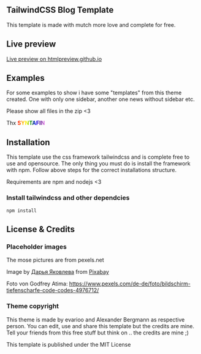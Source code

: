 ## TailwindCSS Blog Template

This template is made with mutch more love and complete for free.

## Live preview

<a href="https://htmlpreview.github.io/?https://raw.githubusercontent.com/evarioooo/tailwind-blog-template/main/index.html">Live preview on htmlpreview.github.io</a>

## Examples

For some examples to show i have some "templates" from this theme created. One with only one sidebar, another one news without sidebar etc.

Please show all files in the zip <3

Thx <a style="font-weight:bold; background-image: linear-gradient(to left, violet, indigo, blue, green, yellow, orange, red); -webkit-background-clip: text; -webkit-text-fill-color: transparent;" href="https://github.com/syntafin/">SYNTAFIN</a>

## Installation

This template use the css framework tailwindcss and is complete free to use and opensource. The only thing you must do is install the framework with npm. Follow above steps for the correct installations structure.

Requirements are npm and nodejs <3

### Install tailwindcss and other dependcies

`npm install`

## License & Credits

### Placeholder images

The mose pictures are from pexels.net

Image by <a href="https://pixabay.com/users/daria-yakovleva-3938704/?utm_source=link-attribution&utm_medium=referral&utm_campaign=image&utm_content=2045379">Дарья Яковлева</a> from <a href="https://pixabay.com//?utm_source=link-attribution&utm_medium=referral&utm_campaign=image&utm_content=2045379">Pixabay</a>

Foto von Godfrey Atima: https://www.pexels.com/de-de/foto/bildschirm-tiefenscharfe-code-codes-4976712/

### Theme copyright

This theme is made by evarioo and Alexander Bergmann as respective person. You can edit, use and share this template but the credits are mine. Tell your friends from this free stuff but think on .. the credits are mine ;)

This template is published under the MIT License
